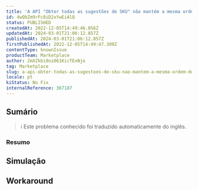 ```yaml
---
title: 'A API "Obter todas as sugestões de SKU" não mantém a mesma ordem de SKU ao alterar os limites'
id: 4wQbZm9rFc8iD2xYwEiAlQ
status: PUBLISHED
createdAt: 2022-12-05T14:49:46.856Z
updatedAt: 2024-03-01T21:06:12.857Z
publishedAt: 2024-03-01T21:06:12.857Z
firstPublishedAt: 2022-12-05T14:49:47.309Z
contentType: knownIssue
productTeam: Marketplace
author: 2mXZkbi0oi061KicTExNjo
tag: Marketplace
slug: a-api-obter-todas-as-sugestoes-de-sku-nao-mantem-a-mesma-ordem-de-sku-ao-alterar-os-limites
locale: pt
kiStatus: No Fix
internalReference: 367187
---
```


## Sumário

>ℹ️ Este problema conhecido foi traduzido automaticamente do inglês.

### **Resumo**

## Simulação



## Workaround




